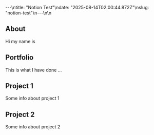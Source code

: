 ---\ntitle: "Notion Test"\ndate: "2025-08-14T02:00:44.872Z"\nslug: "notion-test"\n---\n\n
## About

Hi my name is


## Portfolio

This is what I have done …


## Project 1

Some info about project 1


## Project 2

Some info about project 2

